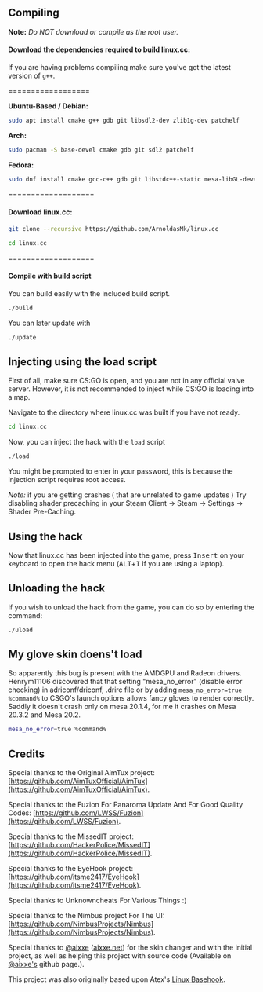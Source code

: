 ## Compiling

**Note:** _Do NOT download or compile as the root user._

#### Download the dependencies required to build linux.cc:

If you are having problems compiling make sure you've got the latest version of `g++`.

==================

__Ubuntu-Based / Debian:__
```bash
sudo apt install cmake g++ gdb git libsdl2-dev zlib1g-dev patchelf
```
__Arch:__
```bash
sudo pacman -S base-devel cmake gdb git sdl2 patchelf
```
__Fedora:__
```bash
sudo dnf install cmake gcc-c++ gdb git libstdc++-static mesa-libGL-devel SDL2-devel zlib-devel libX11-devel patchelf
```

===================

#### Download linux.cc:

```bash
git clone --recursive https://github.com/ArnoldasMk/linux.cc
```

```bash
cd linux.cc
```

===================

#### Compile with build script

You can build easily with the included build script.
```bash
./build
```

You can later update with 
```bash
./update
```


## Injecting using the load script

First of all, make sure CS:GO is open, and you are not in any official valve server. However, it is not recommended to inject while CS:GO is loading into a map. 

Navigate to the directory where linux.cc was built if you have not ready.
```bash
cd linux.cc
```

Now, you can inject the hack with the `load` script
```bash
./load
```

You might be prompted to enter in your password, this is because the injection script requires root access.

*Note:* if you are getting crashes ( that are unrelated to game updates ) Try disabling shader precaching in your Steam Client -> Steam -> Settings -> Shader Pre-Caching. 

## Using the hack

Now that linux.cc has been injected into the game, press <kbd>Insert</kbd> on your keyboard to open the hack menu (<kbd>ALT</kbd>+<kbd>I</kbd> if you are using a laptop).

## Unloading the hack

If you wish to unload the hack from the game, you can do so by entering the command:
```bash
./uload
```
## My glove skin doens't load
So apparently this bug is present with the AMDGPU and Radeon drivers. Henrym11106 discovered that that setting "mesa_no_error" (disable error checking) in adriconf/driconf, .drirc file or by adding `mesa_no_error=true %command%` to CSGO's launch options allows fancy gloves to render correctly. Saddly it doesn't crash only on mesa 20.1.4, for me it crashes on Mesa 20.3.2 and Mesa 20.2.
```bash
mesa_no_error=true %command%
```


## Credits

Special thanks to the Original AimTux project: [https://github.com/AimTuxOfficial/AimTux](https://github.com/AimTuxOfficial/AimTux).

Special thanks to the Fuzion For Panaroma Update And For Good Quality Codes: [https://github.com/LWSS/Fuzion](https://github.com/LWSS/Fuzion).

Special thanks to the MissedIT project: [https://github.com/HackerPolice/MissedIT](https://github.com/HackerPolice/MissedIT).

Special thanks to the EyeHook project: [https://github.com/itsme2417/EyeHook](https://github.com/itsme2417/EyeHook).

Special thanks to Unknowncheats For Various Things :)

Special thanks to the Nimbus project For The UI: [https://github.com/NimbusProjects/Nimbus](https://github.com/NimbusProjects/Nimbus).

Special thanks to [@aixxe](http://www.github.com/aixxe/) ([aixxe.net](http://www.aixxe.net)) for the skin changer and with the initial project, as well as helping this project with source code (Available on [@aixxe's](http://www.github.com/aixxe/) github page.).

This project was also originally based upon Atex's [Linux Basehook](http://unknowncheats.me/forum/counterstrike-global-offensive/181878-linux-basehook.html).

